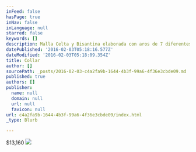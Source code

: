 ```yaml
---
inFeed: false
hasPage: true
inNav: false
inLanguage: null
starred: false
keywords: []
description: Malla Celta y Bisantina elaborada con aros de 7 diferentes tamaños y adornada con colgantes de aros martillados.
datePublished: '2016-02-03T05:18:16.577Z'
dateModified: '2016-02-03T05:18:09.354Z'
title: Collar
author: []
sourcePath: _posts/2016-02-03-c4a2fa9b-1644-4b3f-99a6-4f36e3cbde09.md
published: true
authors: []
publisher:
  name: null
  domain: null
  url: null
  favicon: null
url: c4a2fa9b-1644-4b3f-99a6-4f36e3cbde09/index.html
_type: Blurb

---
```

$13,160
![](https://the-grid-user-content.s3-us-west-2.amazonaws.com/e8c07d9c-f6db-47d7-b5de-4d1ef7bec98c.JPG)